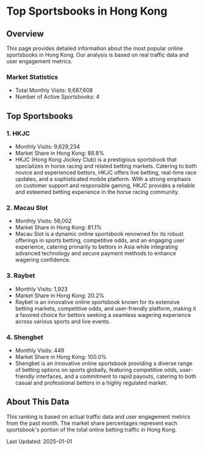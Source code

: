 # Top Sportsbooks in Hong Kong

## Overview
This page provides detailed information about the most popular online sportsbooks in Hong Kong. 
Our analysis is based on real traffic data and user engagement metrics.

### Market Statistics
- Total Monthly Visits: 9,687,608
- Number of Active Sportsbooks: 4

## Top Sportsbooks

### 1. HKJC
- Monthly Visits: 9,629,234
- Market Share in Hong Kong: 88.8%
-  HKJC (Hong Kong Jockey Club) is a prestigious sportsbook that specializes in horse racing and related betting markets. Catering to both novice and experienced bettors, HKJC offers live betting, real-time race updates, and a sophisticated mobile platform. With a strong emphasis on customer support and responsible gaming, HKJC provides a reliable and esteemed betting experience in the horse racing community.

### 2. Macau Slot
- Monthly Visits: 56,002
- Market Share in Hong Kong: 81.1%
- Macau Slot is a dynamic online sportsbook renowned for its robust offerings in sports betting, competitive odds, and an engaging user experience, catering primarily to bettors in Asia while integrating advanced technology and secure payment methods to enhance wagering confidence.

### 3. Raybet
- Monthly Visits: 1,923
- Market Share in Hong Kong: 20.2%
- Raybet is an innovative online sportsbook known for its extensive betting markets, competitive odds, and user-friendly platform, making it a favored choice for bettors seeking a seamless wagering experience across various sports and live events.

### 4. Shengbet
- Monthly Visits: 449
- Market Share in Hong Kong: 100.0%
- Shengbet is an innovative online sportsbook providing a diverse range of betting options on sports globally, featuring competitive odds, user-friendly interfaces, and a commitment to rapid payouts, catering to both casual and professional bettors in a highly regulated market.


## About This Data
This ranking is based on actual traffic data and user engagement metrics from the past month. 
The market share percentages represent each sportsbook's portion of the total online betting traffic in Hong Kong.

Last Updated: 2025-01-01
